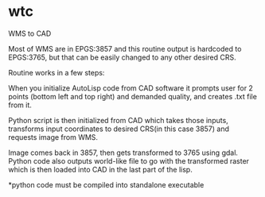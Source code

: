 # wtc
WMS to CAD

Most of WMS are in EPGS:3857 and this routine output is hardcoded to EPGS:3765, but that can be easily changed to any other desired CRS.

Routine works in a few steps:

When you initialize AutoLisp code from CAD software it prompts user for 2 points (bottom left and top right) and demanded quality, and creates .txt file from it.

Python script is then initialized from CAD which takes those inputs, transforms input coordinates to desired CRS(in this case 3857) and requests image from WMS.

Image comes back in 3857, then gets transformed to 3765 using gdal. Python code also outputs world-like file to go with the transformed raster which is then loaded into CAD in the last part of the lisp.

*python code must be compiled into standalone executable

